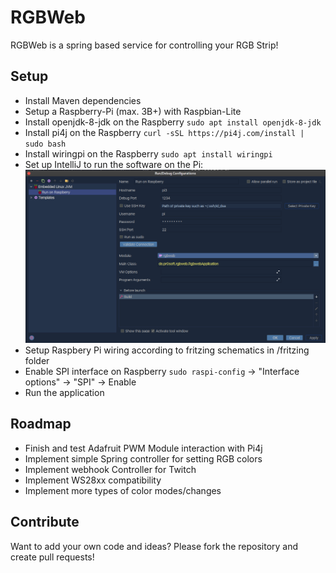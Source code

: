 # RGBWeb

RGBWeb is a spring based service for controlling your RGB Strip!

## Setup

- Install Maven dependencies
- Setup a Raspberry-Pi (max. 3B+) with Raspbian-Lite
- Install openjdk-8-jdk on the Raspberry `sudo apt install openjdk-8-jdk`
- Install pi4j on the Raspberry `curl -sSL https://pi4j.com/install | sudo bash`
- Install wiringpi on the Raspberry `sudo apt install wiringpi`
- Set up IntelliJ to run the software on the Pi:
![IntelliJ Setup](https://raw.githubusercontent.com/SirNiggo/rgbweb/main/intellij-setup.png)
- Setup Raspbery Pi wiring according to fritzing schematics in /fritzing folder
- Enable SPI interface on Raspberry `sudo raspi-config` -> "Interface options" -> "SPI" -> Enable
- Run the application
## Roadmap

- Finish and test Adafruit PWM Module interaction with Pi4j
- Implement simple Spring controller for setting RGB colors
- Implement webhook Controller for Twitch
- Implement WS28xx compatibility
- Implement more types of color modes/changes
## Contribute
Want to add your own code and ideas? Please fork the repository and create pull requests!